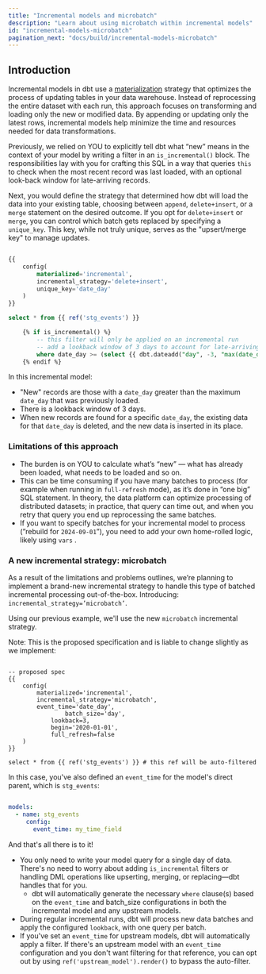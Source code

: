```yaml
---
title: "Incremental models and microbatch"
description: "Learn about using microbatch within incremental models"
id: "incremental-models-microbatch"
pagination_next: "docs/build/incremental-models-microbatch"
---
```

## Introduction

Incremental models in dbt use a [materialization](/docs/build/materializations) strategy that optimizes the process of updating tables in your data warehouse. Instead of reprocessing the entire dataset with each run, this approach focuses on transforming and loading only the new or modified data. By appending or updating only the latest rows, incremental models help minimize the time and resources needed for data transformations.

Previously, we relied on YOU to explicitly tell dbt what “new” means in the context of your model by writing a filter in an `is_incremental()` block. The responsibilities lay with you for crafting this SQL in a way that queries `this` to check when the most recent record was last loaded, with an optional look-back window for late-arriving records. 

Next, you would define the strategy that determined how dbt will load the data into your existing table, choosing between `append`, `delete+insert`, or a `merge` statement on the desired outcome. If you opt for `delete+insert` or `merge`, you can control which batch gets replaced by specifying a `unique_key`. This key, while not truly unique, serves as the "upsert/merge key" to manage updates.

```sql

{{
    config(
        materialized='incremental',
        incremental_strategy='delete+insert',
        unique_key='date_day'
    )
}}

select * from {{ ref('stg_events') }}

    {% if is_incremental() %}
        -- this filter will only be applied on an incremental run
        -- add a lookback window of 3 days to account for late-arriving records
        where date_day >= (select {{ dbt.dateadd("day", -3, "max(date_day)") }} from {{ this }})  
    {% endif %}

```
In this incremental model:

- "New" records are those with a `date_day` greater than the maximum `date_day` that was previously loaded.
- There is a lookback window of 3 days.
- When new records are found for a specific `date_day`, the existing data for that `date_day` is deleted, and the new data is inserted in its place.

### Limitations of this approach

- The burden is on YOU to calculate what’s “new” &mdash; what has already been loaded, what needs to be loaded and so on.
- This can be time consuming if you have many batches to process (for example when running in `full-refresh` mode), as it’s done in “one big” SQL statement. In theory, the data platform can optimize processing of distributed datasets; in practice, that query can time out, and when you retry that query you end up reprocessing the same batches.
- If you want to specify batches for your incremental model to process (”rebuild for `2024-09-01`”), you need to add your own home-rolled logic, likely using `vars` .

### A new incremental strategy: microbatch

As a result of the limitations and problems outlines, we’re planning to implement a brand-new incremental strategy to handle this type of batched incremental processing out-of-the-box. Introducing: `incremental_strategy=’microbatch’`.

Using our previous example, we'll use the new `microbatch` incremental strategy. 

Note: This is the proposed specification and is liable to change slightly as we implement:

```jina

-- proposed spec
{{
    config(
        materialized='incremental',
        incremental_strategy='microbatch',
        event_time='date_day',
				batch_size='day',
		    lookback=3,
		    begin='2020-01-01',
		    full_refresh=false
    )
}}

select * from {{ ref('stg_events') }} # this ref will be auto-filtered

```

In this case, you've also defined an `event_time` for the model's direct parent, which is `stg_events`:

```yml

models:
  - name: stg_events
     config:
       event_time: my_time_field

```
And that's all there is to it!

- You only need to write your model query for a single day of data. There's no need to worry about adding `is_incremental` filters or handling DML operations like upserting, merging, or replacing—dbt handles that for you.
    - dbt will automatically generate the necessary `where` clause(s) based on the `event_time` and batch_size configurations in both the incremental model and any upstream models.
- During regular incremental runs, dbt will process new data batches and apply the configured `lookback`, with one query per batch.
- If you've set an `event_time` for upstream models, dbt will automatically apply a filter. If there's an upstream model with an `event_time` configuration and you don't want filtering for that reference, you can opt out by using `ref('upstream_model').render()` to bypass the auto-filter.